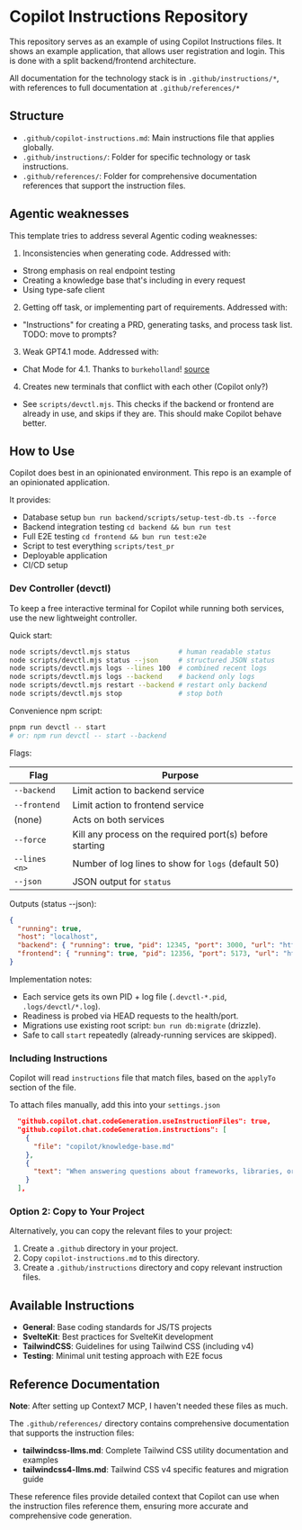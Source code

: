 # Copilot Instructions Repository

This repository serves as an example of using Copilot Instructions files. It shows an example application, that allows user registration and login. This is done with a split backend/frontend architecture.

All documentation for the technology stack is in `.github/instructions/*`, with references to full documentation at `.github/references/*`

## Structure

- `.github/copilot-instructions.md`: Main instructions file that applies globally.
- `.github/instructions/`: Folder for specific technology or task instructions.
- `.github/references/`: Folder for comprehensive documentation references that support the instruction files.

## Agentic weaknesses

This template tries to address several Agentic coding weaknesses:

1. Inconsistencies when generating code. Addressed with:

- Strong emphasis on real endpoint testing
- Creating a knowledge base that's including in every request
- Using type-safe client

2. Getting off task, or implementing part of requirements. Addressed with:

- "Instructions" for creating a PRD, generating tasks, and process task list. TODO: move to prompts?

3. Weak GPT4.1 mode. Addressed with:

- Chat Mode for 4.1. Thanks to `burkeholland`! [source](https://gist.github.com/burkeholland/a232b706994aa2f4b2ddd3d97b11f9a7)

4. Creates new terminals that conflict with each other (Copilot only?)

- See `scripts/devctl.mjs`. This checks if the backend or frontend are already in use, and skips if they are. This should make Copilot behave better.

## How to Use

Copilot does best in an opinionated environment. This repo is an example of an opinionated application.

It provides:

- Database setup `bun run backend/scripts/setup-test-db.ts --force`
- Backend integration testing `cd backend && bun run test`
- Full E2E testing `cd frontend && bun run test:e2e`
- Script to test everything `scripts/test_pr`
- Deployable application
- CI/CD setup

### Dev Controller (devctl)

To keep a free interactive terminal for Copilot while running both services, use the new lightweight controller.

Quick start:

```sh
node scripts/devctl.mjs status            # human readable status
node scripts/devctl.mjs status --json     # structured JSON status
node scripts/devctl.mjs logs --lines 100  # combined recent logs
node scripts/devctl.mjs logs --backend    # backend only logs
node scripts/devctl.mjs restart --backend # restart only backend
node scripts/devctl.mjs stop              # stop both
```

Convenience npm script:

```sh
pnpm run devctl -- start
# or: npm run devctl -- start --backend
```

Flags:

| Flag          | Purpose                                                  |
| ------------- | -------------------------------------------------------- |
| `--backend`   | Limit action to backend service                          |
| `--frontend`  | Limit action to frontend service                         |
| (none)        | Acts on both services                                    |
| `--force`     | Kill any process on the required port(s) before starting |
| `--lines <n>` | Number of log lines to show for `logs` (default 50)      |
| `--json`      | JSON output for `status`                                 |

Outputs (status --json):

```json
{
  "running": true,
  "host": "localhost",
  "backend": { "running": true, "pid": 12345, "port": 3000, "url": "http://localhost:3000", "logFile": ".logs/devctl/backend.log", "uptime": "00:02:10" },
  "frontend": { "running": true, "pid": 12356, "port": 5173, "url": "http://localhost:5173", "logFile": ".logs/devctl/frontend.log", "uptime": "00:02:05" }
}
```

Implementation notes:

- Each service gets its own PID + log file (`.devctl-*.pid`, `.logs/devctl/*.log`).
- Readiness is probed via HEAD requests to the health/port.
- Migrations use existing root script: `bun run db:migrate` (drizzle).
- Safe to call `start` repeatedly (already-running services are skipped).

### Including Instructions

Copilot will read `instructions` file that match files, based on the `applyTo` section of the file.

To attach files manually, add this into your `settings.json`

```json
  "github.copilot.chat.codeGeneration.useInstructionFiles": true,
  "github.copilot.chat.codeGeneration.instructions": [
    {
      "file": "copilot/knowledge-base.md"
    },
    {
      "text": "When answering questions about frameworks, libraries, or APIs, use Context7 to retrieve current documentation rather than relying on training data.",
    }
  ],
```

### Option 2: Copy to Your Project

Alternatively, you can copy the relevant files to your project:

1. Create a `.github` directory in your project.
2. Copy `copilot-instructions.md` to this directory.
3. Create a `.github/instructions` directory and copy relevant instruction files.

## Available Instructions

- **General**: Base coding standards for JS/TS projects
- **SvelteKit**: Best practices for SvelteKit development
- **TailwindCSS**: Guidelines for using Tailwind CSS (including v4)
- **Testing**: Minimal unit testing approach with E2E focus

## Reference Documentation

**Note**: After setting up Context7 MCP, I haven't needed these files as much.

The `.github/references/` directory contains comprehensive documentation that supports the instruction files:

- **tailwindcss-llms.md**: Complete Tailwind CSS utility documentation and examples
- **tailwindcss4-llms.md**: Tailwind CSS v4 specific features and migration guide

These reference files provide detailed context that Copilot can use when the instruction files reference them, ensuring more accurate and comprehensive code generation.
